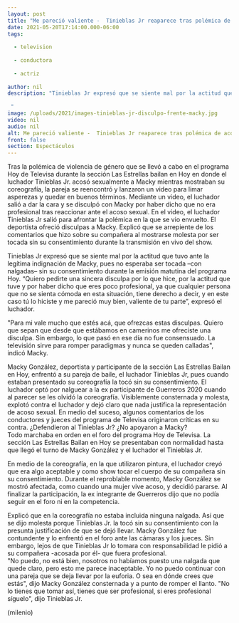 ```yaml
---
layout: post
title: "Me pareció valiente -  Tinieblas Jr reaparece tras polémica de acoso en 'Hoy'; pide perdón a Macky"
date: 2021-05-20T17:14:00.000-06:00
tags:
  
  - television
  
  - conductora
  
  - actriz
  
author: nil
description: "Tinieblas Jr expresó que se siente mal por la actitud que tuvo ante la legítima indignación de Macky, pues no esperaba ser tocada –con nalgadas– sin su consentimiento durante la emisión matutina del programa Hoy.   "
image: /uploads/2021/images-tinieblas-jr-disculpo-frente-macky.jpg
video: nil
audio: nil
alt: Me pareció valiente -  Tinieblas Jr reaparece tras polémica de acoso en 'Hoy'; pide perdón a Macky
front: false
section: Espectáculos
---
```


Tras la polémica de violencia de género que se llevó a cabo en el programa Hoy de Televisa durante la sección Las Estrellas bailan en Hoy en donde el luchador Tinieblas Jr. acosó sexualmente a Macky mientras mostraban su coreografía, la pareja se reencontró y lanzaron un video para limar asperezas y quedar en buenos términos. Mediante un video, el luchador salió a dar la cara y se disculpó con Macky por haber dicho que no era profesional tras reaccionar ante el acoso sexual. En el video, el luchador Tinieblas Jr salió para afrontar la polémica en la que se vio envuelto. El deportista ofreció disculpas a Macky. Explicó que se arrepiente de los comentarios que hizo sobre su compañera al mostrarse molesta por ser tocada sin su consentimiento durante la transmisión en vivo del show. 

Tinieblas Jr expresó que se siente mal por la actitud que tuvo ante la legítima indignación de Macky, pues no esperaba ser tocada –con nalgadas– sin su consentimiento durante la emisión matutina del programa Hoy. “Quiero pedirte una sincera disculpa por lo que hice, por la actitud que tuve y por haber dicho que eres poco profesional, ya que cualquier persona que no se sienta cómoda en esta situación, tiene derecho a decir, y en este caso tú lo hiciste y me pareció muy bien, valiente de tu parte”, expresó el luchador. 

"Para mi vale mucho que estés acá, que ofrezcas estas disculpas. Quiero que sepan que desde que estábamos en camerinos me ofreciste una disculpa. Sin embargo, lo que pasó en ese día no fue consensuado. La televisión sirve para romper paradigmas y nunca se queden calladas", indicó Macky.  

Macky González, deportista y participante de la sección Las Estrellas Bailan en Hoy, enfrentó a su pareja de baile, el luchador Tinieblas Jr, pues cuando estaban presentado su coreografía la tocó sin su consentimiento. El luchador optó por nalguear a la ex participante de Guerreros 2020 cuando al parecer se les olvidó la coreografía. Visiblemente consternada y molesta, explotó contra el luchador y dejó claro que nada justifica la representación de acoso sexual. En medio del suceso, algunos comentarios de los conductores y jueces del programa de Televisa originaron críticas en su contra. ¿Defendieron al Tinieblas Jr? ¿No apoyaron a Macky?  
 Todo marchaba en orden en el foro del programa Hoy de Televisa. La sección Las Estrellas Bailan en Hoy se presentaban con normalidad hasta que llegó el turno de Macky González y el luchador el Tinieblas Jr. 

En medio de la coreografía, en la que utilizaron pintura, el luchador creyó que era algo aceptable y como show tocar el cuerpo de su compañera sin su consentimiento. Durante el reproblable momento, Macky González se mostró afectada, como cuando una mujer vive acoso, y decidió pararse. Al finalizar la participación, la ex integrante de Guerreros dijo que no podía seguir en el foro ni en la competencia. 

Explicó que en la coreografía no estaba incluida ninguna nalgada. Así que se dijo molesta porque Tinieblas Jr. la tocó sin su consentimiento con la presunta justificación de que se dejó llevar. Macky González fue contundente y lo enfrentó en el foro ante las cámaras y los jueces. Sin embargo, lejos de que Tinieblas Jr lo tomara con responsabilidad le pidió a su compañera -acosada por él- que fuera profesional.  
"No puedo, no está bien, nosotros no habíamos puesto una nalgada que quede claro, pero esto me parece inaceptable. Yo no puedo continuar con una pareja que se deja llevar por la euforia. O sea en dónde crees que estás", dijo Macky González consternada y a punto de romper el llanto. 
 "No lo tienes que tomar así, tienes que ser profesional, si eres profesional síguelo", dijo Tinieblas Jr.  

(milenio)